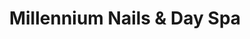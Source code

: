 ---
title: "Millennium Nails & Day Spa"
url: /dumfries/millennium-nails-und-day-spa/
shop: Kosmetik
---